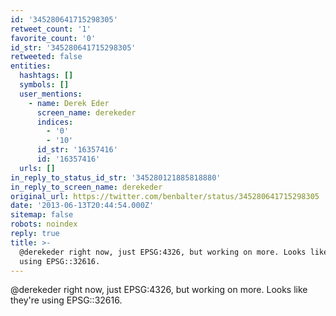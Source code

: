 ```yaml
---
id: '345280641715298305'
retweet_count: '1'
favorite_count: '0'
id_str: '345280641715298305'
retweeted: false
entities:
  hashtags: []
  symbols: []
  user_mentions:
    - name: Derek Eder
      screen_name: derekeder
      indices:
        - '0'
        - '10'
      id_str: '16357416'
      id: '16357416'
  urls: []
in_reply_to_status_id_str: '345280121885818880'
in_reply_to_screen_name: derekeder
original_url: https://twitter.com/benbalter/status/345280641715298305
date: '2013-06-13T20:44:54.000Z'
sitemap: false
robots: noindex
reply: true
title: >-
  @derekeder right now, just EPSG:4326, but working on more. Looks like they're
  using EPSG::32616.
---
```


@derekeder right now, just EPSG:4326, but working on more. Looks like they're using EPSG::32616.